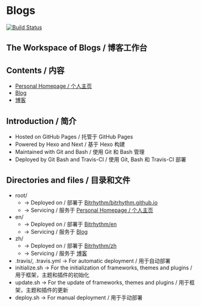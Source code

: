 # Blogs

[![Build Status](https://travis-ci.org/Bitrhythm/Blogs.svg?branch=master)](https://travis-ci.org/Bitrhythm/Blogs)

## The Workspace of Blogs / 博客工作台

## Contents / 内容

- [Personal Homepage / 个人主页](https://bitrhythm.github.io/)
- [Blog](https://bitrhythm.github.io/en/)
- [博客](https://bitrhythm.github.io/zh/)

## Introduction / 简介

- Hosted on GitHub Pages / 托管于 GitHub Pages
- Powered by Hexo and Next / 基于 Hexo 构建
- Maintained with Git and Bash / 使用 Git 和 Bash 管理
- Deployed by Git Bash and Travis-CI / 使用 Git, Bash 和 Travis-CI 部署

## Directories and files / 目录和文件

- root/
  - -> Deployed on / 部署于 [Bitrhythm/bitrhythm.github.io](https://github.com/Bitrhythm/bitrhythm.github.io)
  - -> Servicing / 服务于 [Personal Homepage / 个人主页](https://bitrhythm.github.io/)
- en/
  - -> Deployed on / 部署于 [Bitrhythm/en](https://github.com/Bitrhythm/en)
  - -> Servicing / 服务于 [Blog](https://bitrhythm.github.io/en/)
- zh/
  - -> Deployed on / 部署于 [Bitrhythm/zh](https://github.com/Bitrhythm/zh)
  - -> Servicing / 服务于 [博客](https://bitrhythm.github.io/zh/)
- .travis/, .travis.yml -> For automatic deployment / 用于自动部署
- initialize.sh -> For the initialization of frameworks, themes and plugins  / 用于框架，主题和插件的初始化
- update.sh -> For the update of frameworks, themes and plugins / 用于框架，主题和插件的更新
- deploy.sh -> For manual deployment / 用于手动部署
